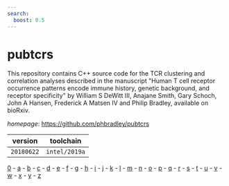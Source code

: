 ```yaml
---
search:
  boost: 0.5
---
```

# pubtcrs

This repository contains C++ source code for the TCR clustering  and correlation analyses described in the manuscript "Human T cell receptor  occurrence patterns encode immune history, genetic background, and receptor  specificity" by William S DeWitt III, Anajane Smith, Gary Schoch, John A Hansen,  Frederick A Matsen IV and Philip Bradley, available on bioRxiv.

*homepage*: <https://github.com/phbradley/pubtcrs>

version | toolchain
--------|----------
``20180622`` | ``intel/2019a``

[0](../0/index.md) - [a](../a/index.md) - [b](../b/index.md) - [c](../c/index.md) - [d](../d/index.md) - [e](../e/index.md) - [f](../f/index.md) - [g](../g/index.md) - [h](../h/index.md) - [i](../i/index.md) - [j](../j/index.md) - [k](../k/index.md) - [l](../l/index.md) - [m](../m/index.md) - [n](../n/index.md) - [o](../o/index.md) - [p](../p/index.md) - [q](../q/index.md) - [r](../r/index.md) - [s](../s/index.md) - [t](../t/index.md) - [u](../u/index.md) - [v](../v/index.md) - [w](../w/index.md) - [x](../x/index.md) - [y](../y/index.md) - [z](../z/index.md)

